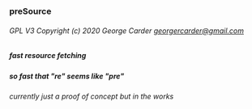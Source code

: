 ### preSource

###### GPL V3 Copyright (c) 2020 George Carder georgercarder@gmail.com

##### fast resource fetching

##### so fast that "re" seems like "pre"


###### currently just a proof of concept but in the works
